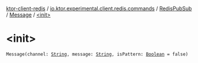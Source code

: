 [ktor-client-redis](../../../index.md) / [io.ktor.experimental.client.redis.commands](../../index.md) / [RedisPubSub](../index.md) / [Message](index.md) / [&lt;init&gt;](./-init-.md)

# &lt;init&gt;

`Message(channel: `[`String`](https://kotlinlang.org/api/latest/jvm/stdlib/kotlin/-string/index.html)`, message: `[`String`](https://kotlinlang.org/api/latest/jvm/stdlib/kotlin/-string/index.html)`, isPattern: `[`Boolean`](https://kotlinlang.org/api/latest/jvm/stdlib/kotlin/-boolean/index.html)` = false)`